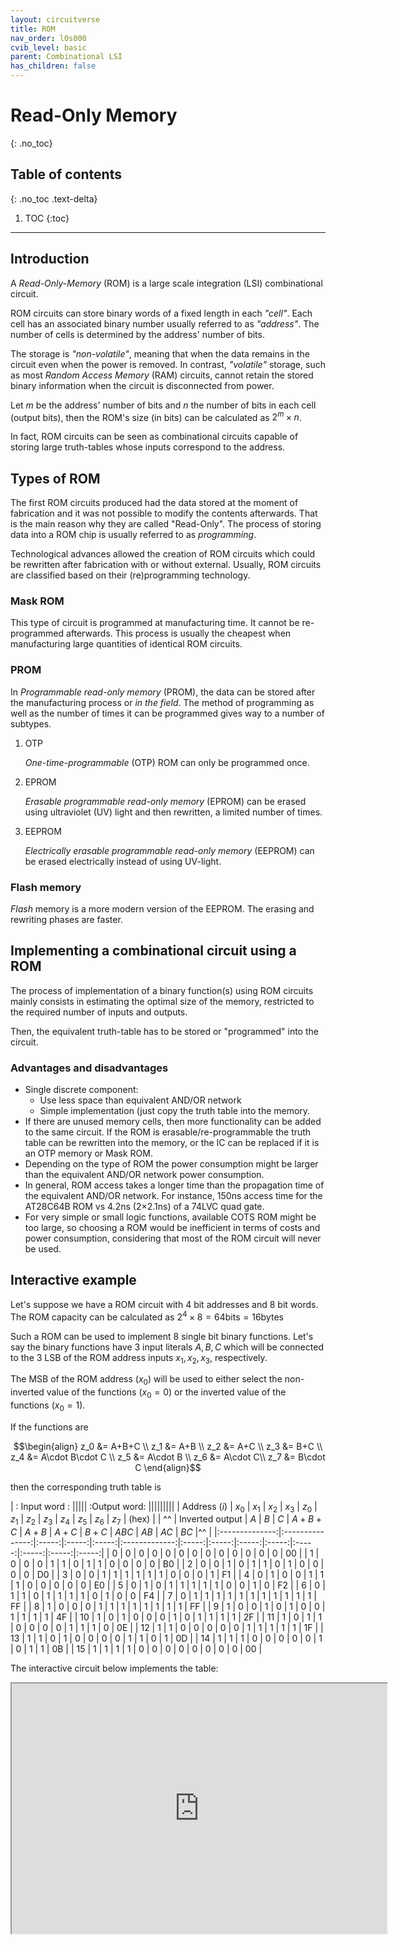 ```yaml
---
layout: circuitverse
title: ROM
nav_order: l0s000
cvib_level: basic
parent: Combinational LSI
has_children: false
---
```



# Read-Only Memory
{: .no_toc}


## Table of contents
{: .no_toc .text-delta}

1. TOC
{:toc}

---


## Introduction

A *Read-Only-Memory* (ROM) is a large scale integration (LSI) combinational circuit.

ROM circuits can store binary words of a fixed length in each *"cell"*. Each cell has an associated binary number usually referred to as *"address"*. The number of cells is determined by the address' number of bits.

The storage is *"non-volatile"*, meaning that when the data remains in the circuit even when the power is removed. In contrast, *"volatile"* storage, such as most *Random Access Memory* (RAM) circuits, cannot retain the stored binary information when the circuit is disconnected from power.

Let $m$ be the address' number of bits and $n$ the number of bits in each cell (output bits), then the ROM's size (in bits) can be calculated as $2^m\times n$.

In fact, ROM circuits can be seen as combinational circuits capable of storing large truth-tables whose inputs correspond to the address.


## Types of ROM

The first ROM circuits produced had the data stored at the moment of fabrication and it was not possible to modify the contents afterwards. That is the main reason why they are called "Read-Only". The process of storing data into a ROM chip is usually referred to as *programming*.

Technological advances allowed the creation of ROM circuits which could be rewritten after fabrication with or without external. Usually, ROM circuits are classified based on their (re)programming technology.


### Mask ROM

This type of circuit is programmed at manufacturing time. It cannot be re-programmed afterwards. This process is usually the cheapest when manufacturing large quantities of identical ROM circuits.


### PROM

In *Programmable read-only memory* (PROM), the data can be stored after the manufacturing process or *in the field*. The method of programming as well as the number of times it can be programmed gives way to a number of subtypes.

1.  OTP

    *One-time-programmable* (OTP) ROM can only be programmed once.

2.  EPROM

    *Erasable programmable read-only memory* (EPROM) can be erased using ultraviolet (UV) light and then rewritten, a limited number of times.

3.  EEPROM

    *Electrically erasable programmable read-only memory* (EEPROM) can be erased electrically instead of using UV-light.


### Flash memory

*Flash* memory is a more modern version of the EEPROM. The erasing and rewriting phases are faster.


## Implementing a combinational circuit using a ROM

The process of implementation of a binary function(s) using ROM circuits mainly consists in estimating the optimal size of the memory, restricted to the required number of inputs and outputs.

Then, the equivalent truth-table has to be stored or "programmed" into the circuit.


### Advantages and disadvantages

-   Single discrete component:
    -   Use less space than equivalent AND/OR network
    -   Simple implementation (just copy the truth table into the memory.
-   If there are unused memory cells, then more functionality can be added to the same circuit. If the ROM is erasable/re-programmable the truth table can be rewritten into the memory, or the IC can be replaced if it is an OTP memory or Mask ROM.
-   Depending on the type of ROM the power consumption might be larger than the equivalent AND/OR network power consumption.
-   In general, ROM access takes a longer time than the propagation time of the equivalent AND/OR network. For instance, 150ns access time for the AT28C64B ROM vs 4.2ns (2×2.1ns) of a 74LVC quad gate.
-   For very simple or small logic functions, available COTS ROM might be too large, so choosing a ROM would be inefficient in terms of costs and power consumption, considering that most of the ROM circuit will never be used.


## Interactive example

Let's suppose we have a ROM circuit with 4 bit addresses and 8 bit words. The ROM capacity can be calculated as $2^4\times 8 = 64 \text{bits} = 16 \text{bytes}$

Such a ROM can be used to implement 8 single bit binary functions. Let's say the binary functions have 3 input literals $A,B,C$ which will be connected to the 3 LSB of the ROM address inputs $x_1,x_2,x_3$, respectively.

The MSB of the ROM address ($x_0$) will be used to either select the non-inverted value of the functions ($x_0=0$) or the inverted value of the functions ($x_0=1$).

If the functions are

$$\begin{align}
z_0 &= A+B+C \\
z_1 &= A+B \\
z_2 &= A+C \\
z_3 &= B+C \\
z_4 &= A\cdot B\cdot C \\
z_5 &= A\cdot B \\
z_6 &= A\cdot C\\
z_7 &= B\cdot C
\end{align}$$

then the corresponding truth table is

| : Input word :                                       ||||| :Output word:                                                         |||||||||
| Address ($i$)  | $x_0$           | $x_1$ | $x_2$ | $x_3$ | $z_0$         | $z_1$ | $z_2$ | $z_3$ | $z_4$ | $z_5$ | $z_6$ | $z_7$ | (hex) |
| ^^             | Inverted output | $A$   | $B$   | $C$   | $A+B+C$       | $A+B$ | $A+C$ | $B+C$ | $ABC$ | $AB$  | $AC$  | $BC$  |^^     |
|:--------------:|:---------------:|:-----:|:-----:|:-----:|:-------------:|:-----:|:-----:|:-----:|:-----:|:-----:|:-----:|:-----:|:-----:|
| 0              | 0               | 0     | 0     | 0     | 0             | 0     | 0     | 0     | 0     | 0     | 0     | 0     | 00    |
| 1              | 0               | 0     | 0     | 1     | 1             | 0     | 1     | 1     | 0     | 0     | 0     | 0     | B0    |
| 2              | 0               | 0     | 1     | 0     | 1             | 1     | 0     | 1     | 0     | 0     | 0     | 0     | D0    |
| 3              | 0               | 0     | 1     | 1     | 1             | 1     | 1     | 1     | 0     | 0     | 0     | 1     | F1    |
| 4              | 0               | 1     | 0     | 0     | 1             | 1     | 1     | 0     | 0     | 0     | 0     | 0     | E0    |
| 5              | 0               | 1     | 0     | 1     | 1             | 1     | 1     | 1     | 0     | 0     | 1     | 0     | F2    |
| 6              | 0               | 1     | 1     | 0     | 1             | 1     | 1     | 1     | 0     | 1     | 0     | 0     | F4    |
| 7              | 0               | 1     | 1     | 1     | 1             | 1     | 1     | 1     | 1     | 1     | 1     | 1     | FF    |
| 8              | 1               | 0     | 0     | 0     | 1             | 1     | 1     | 1     | 1     | 1     | 1     | 1     | FF    |
| 9              | 1               | 0     | 0     | 1     | 0             | 1     | 0     | 0     | 1     | 1     | 1     | 1     | 4F    |
| 10             | 1               | 0     | 1     | 0     | 0             | 0     | 1     | 0     | 1     | 1     | 1     | 1     | 2F    |
| 11             | 1               | 0     | 1     | 1     | 0             | 0     | 0     | 0     | 1     | 1     | 1     | 0     | 0E    |
| 12             | 1               | 1     | 0     | 0     | 0             | 0     | 0     | 1     | 1     | 1     | 1     | 1     | 1F    |
| 13             | 1               | 1     | 0     | 1     | 0             | 0     | 0     | 0     | 1     | 1     | 0     | 1     | 0D    |
| 14             | 1               | 1     | 1     | 0     | 0             | 0     | 0     | 0     | 1     | 0     | 1     | 1     | 0B    |
| 15             | 1               | 1     | 1     | 1     | 0             | 0     | 0     | 0     | 0     | 0     | 0     | 0     | 00    |

The interactive circuit below implements the table:

<iframe width="600px" height="400px"
	src="https://circuitverse.org/simulator/embed/rom_example"
	id="projectPreview" scrolling="no"
	webkitAllowFullScreen mozAllowFullScreen allowFullScreen>
</iframe>
